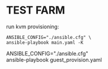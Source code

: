 # TEST FARM

run kvm provisioning:

```
ANSIBLE_CONFIG="./ansible.cfg" \
ansible-playbook main.yaml -K
```

ANSIBLE_CONFIG="./ansible.cfg" \
ansible-playbook guest_provision.yaml
